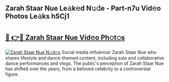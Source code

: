 ## Zarah Staar Nue Le𝚊k𝚎d N𝚞𝚍e - Part-n7u Vid𝚎o Photos Le𝚊ks hSCj1

# <h2><a href="http://fb11rdq.evod.top/?m=Zarah+Staar+Nue">🔗 👉🔴 Zarah Staar Nue Vid𝚎o Ph𝚘t𝚘s</a></h2>

[![Zarah Staar Nue N𝚞d𝚎s](https://i.imgur.com/8V9OHl7.gif)](http://fb11rdq.evod.top/?m=Zarah+Staar+Nue)
Social media influencer Zarah Staar Nue who shares lifestyle and dance-themed content, including solo and collaborative dance performances and vlogs. The public's perception of Zarah Staar Nue has shifted over the years, from a beloved celebrity to a controversial figure. 
